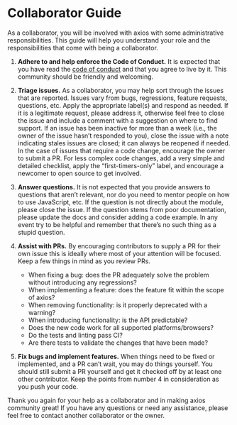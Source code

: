 # Collaborator Guide

As a collaborator, you will be involved with axios with some administrative responsibilities. This guide will help you understand your role and the responsibilities that come with being a collaborator.

1. __Adhere to and help enforce the Code of Conduct.__ It is expected that you have read the [code of conduct](https://github.com/axios/axios/blob/master/CODE_OF_CONDUCT.md) and that you agree to live by it. This community should be friendly and welcoming.

1. __Triage issues.__ As a collaborator, you may help sort through the issues that are reported. Issues vary from bugs, regressions, feature requests, questions, etc. Apply the appropriate label(s) and respond as needed. If it is a legitimate request, please address it, otherwise feel free to close the issue and include a comment with a suggestion on where to find support. If an issue has been inactive for more than a week (i.e., the owner of the issue hasn’t responded to you), close the issue with a note indicating stales issues are closed; it can always be reopened if needed. In the case of issues that require a code change, encourage the owner to submit a PR. For less complex code changes, add a very simple and detailed checklist, apply the “first-timers-only” label, and encourage a newcomer to open source to get involved.

1. __Answer questions.__ It is not expected that you provide answers to questions that aren’t relevant, nor do you need to mentor people on how to use JavaScript, etc. If the question is not directly about the module, please close the issue. If the question stems from poor documentation, please update the docs and consider adding a code example. In any event try to be helpful and remember that there’s no such thing as a stupid question.

1. __Assist with PRs.__ By encouraging contributors to supply a PR for their own issue this is ideally where most of your attention will be focused. Keep a few things in mind as you review PRs.
	- When fixing a bug: does the PR adequately solve the problem without introducing any regressions?
	- When implementing a feature: does the feature fit within the scope of axios?
	- When removing functionality: is it properly deprecated with a warning?
	- When introducing functionality: is the API predictable?
	- Does the new code work for all supported platforms/browsers?
	- Do the tests and linting pass CI?
	- Are there tests to validate the changes that have been made?

1. __Fix bugs and implement features.__ When things need to be fixed or implemented, and a PR can’t wait, you may do things yourself. You should still submit a PR yourself and get it checked off by at least one other contributor. Keep the points from number 4 in consideration as you push your code.

Thank you again for your help as a collaborator and in making axios community great! If you have any questions or need any assistance, please feel free to contact another collaborator or the owner.
